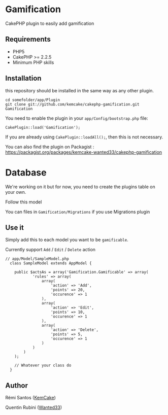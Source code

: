 # Gamification

CakePHP plugin to easily add gamification

## Requirements

- PHP5
- CakePHP >= 2.2.5
- Minimum PHP skills

## Installation

this repository should be installed in the same way as any other plugin.

	cd somefolder/app/Plugin
	git clone git://github.com/kemcake/cakephp-gamification.git Gamification

You need to enable the plugin in your `app/Config/bootstrap.php` file:

`CakePlugin::load('Gamification');`

If you are already using `CakePlugin::loadAll();`, then this is not necessary.

You can also find the plugin on Packagist : https://packagist.org/packages/kemcake-wanted33/cakephp-gamification

# Database
We're working on it but for now, you need to create the plugins table on your own. 

Follow this model



You can files in `Gamification/Migrations` if you use Migrations plugin
	
## Use it

Simply add this to each model you want to be `gamificable`.

Currently support `Add` / `Edit` / `Delete` action

    // app/Model/SampleModel.php
      class SampleModel extends AppModel {
      
    	public $actsAs = array('Gamification.Gamificable' => array(
                'rules' => array(
                	array(
                		'action' => 'Add',
                		'points' => 20,
                		'occurence' => 1
                	),
                	array(
                		'action' => 'Edit',
                		'points' => 10,
                		'occurence' => 1
                	),
                	array(
                		'action' => 'Delete',
                		'points' => 5,
                		'occurence' => 1
                	)
                )
    	    )
        );
        
        // Whatever your class do
      }
  

## Author
Rémi Santos ([KemCake](http://twitter.com/KemCake))

Quentin Rubini ([Wanted33](http://twitter.com/Wanted33))



